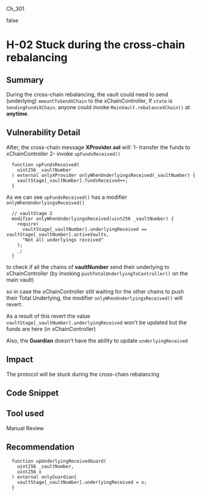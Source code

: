 Ch_301

false

# H-02 Stuck during the cross-chain rebalancing

## Summary
During the cross-chain rebalancing, the vault could need to send (underlying) `amountToSendXChain` to the xChainController,
If `state` is `SendingFundsXChain`. anyone could invoke `MainVault.rebalanceXChain()` at **anytime**.

## Vulnerability Detail
After, the cross-chain message **XProvider.sol** will:
1- transfer the funds to xChainController 
2- invoke `upFundsReceived()`

```solidity
  function upFundsReceived(
    uint256 _vaultNumber
  ) external onlyXProvider onlyWhenUnderlyingsReceived(_vaultNumber) {
    vaultStage[_vaultNumber].fundsReceived++;
  }
```
As we can see `upFundsReceived()` has a modifier `onlyWhenUnderlyingsReceived()`
```solidity
  // vaultStage 2
  modifier onlyWhenUnderlyingsReceived(uint256 _vaultNumber) {
    require(
      vaultStage[_vaultNumber].underlyingReceived == vaultStage[_vaultNumber].activeVaults,
      "Not all underlyings received"
    );
    _;
  }
```
to check if all the chains of **vaultNumber** send their underlying to xChainController (by invoking `pushTotalUnderlyingToController()` on the main vault)

so in case the xChainController still waiting for the other chains to push their Total Underlying, the modifier `onlyWhenUnderlyingsReceived()` will revert.

As a result of this revert the value ` vaultStage[_vaultNumber].underlyingReceived` won't be updated but the funds are here (in  xChainController)

Also, the **Guardian** doesn't have the ability to update `underlyingReceived` 

## Impact
The protocol will be stuck during the cross-chain rebalancing

## Code Snippet

## Tool used

Manual Review

## Recommendation
```solidity
  function upUnderlyingReceivedGuard(
    uint256 _vaultNumber,
    uint256 x
  ) external onlyGuardian{
    vaultStage[_vaultNumber].underlyingReceived = x;
  }
```